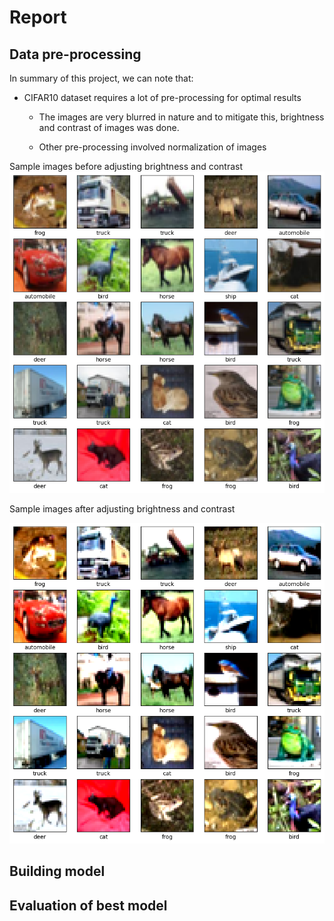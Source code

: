# Report

## Data pre-processing
In summary of this project, we can note that:

- CIFAR10 dataset requires a lot of pre-processing for optimal results
    - The images are very blurred in nature and to mitigate this, brightness and contrast of images was done.

    - Other pre-processing involved normalization of images

Sample images before adjusting brightness and contrast
![Before](https://github.com/iradspm/image-classification/blob/main/outputs/before.png)

Sample images after adjusting brightness and contrast

![After](https://github.com/iradspm/image-classification/blob/main/outputs/after.png)

## Building model
## Evaluation of best model
